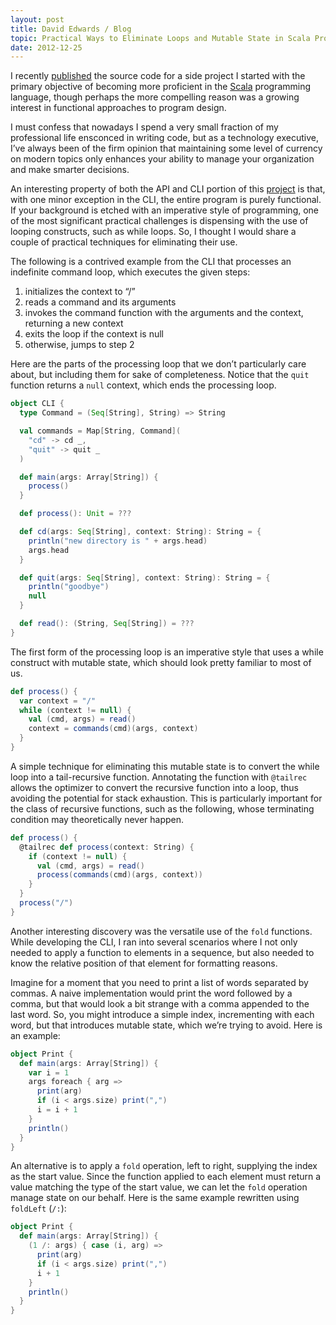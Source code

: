 ```yaml
---
layout: post
title: David Edwards / Blog
topic: Practical Ways to Eliminate Loops and Mutable State in Scala Programs
date: 2012-12-25
---
```

I recently [published](http://davidedwards.io/2012/12/17/a-scala-api-and-cli-for-zookeeper.html) the source code for a side
project I started with the primary objective of becoming more proficient in the [Scala](http://www.scala-lang.org) programming
language, though perhaps the more compelling reason was a growing interest in functional approaches to program design.

I must confess that nowadays I spend a very small fraction of my professional life ensconced in writing code, but as a
technology executive, I’ve always been of the firm opinion that maintaining some level of currency on modern topics only
enhances your ability to manage your organization and make smarter decisions.

An interesting property of both the API and CLI portion of this [project](https://github.com/davidledwards/zookeeper) is that,
with one minor exception in the CLI, the entire program is purely functional. If your background is etched with an imperative
style of programming, one of the most significant practical challenges is dispensing with the use of looping constructs, such as
while loops. So, I thought I would share a couple of practical techniques for eliminating their use.

The following is a contrived example from the CLI that processes an indefinite command loop, which executes the given steps:

1. initializes the context to “/”
2. reads a command and its arguments
3. invokes the command function with the arguments and the context, returning a new context
4. exits the loop if the context is null
5. otherwise, jumps to step 2

Here are the parts of the processing loop that we don’t particularly care about, but including them for sake of completeness.
Notice that the `quit` function returns a `null` context, which ends the processing loop.

```scala
object CLI {
  type Command = (Seq[String], String) => String

  val commands = Map[String, Command](
    "cd" -> cd _,
    "quit" -> quit _
  )

  def main(args: Array[String]) {
    process()
  }

  def process(): Unit = ???

  def cd(args: Seq[String], context: String): String = {
    println("new directory is "	+ args.head)
    args.head
  }

  def quit(args: Seq[String], context: String): String = {
    println("goodbye")
    null
  }

  def read(): (String, Seq[String]) = ???
}
```

The first form of the processing loop is an imperative style that uses a while construct with mutable state, which should look
pretty familiar to most of us.

```scala
def process() {
  var context = "/"
  while (context != null) {
    val (cmd, args) = read()
    context = commands(cmd)(args, context)
  }
}
```

A simple technique for eliminating this mutable state is to convert the while loop into a tail-recursive function. Annotating
the function with `@tailrec` allows the optimizer to convert the recursive function into a loop, thus avoiding the potential for
stack exhaustion. This is particularly important for the class of recursive functions, such as the following, whose terminating
condition may theoretically never happen.

```scala
def process() {
  @tailrec def process(context: String) {
    if (context != null) {
      val (cmd, args) = read()
      process(commands(cmd)(args, context))
    }
  }
  process("/")
}
```

Another interesting discovery was the versatile use of the `fold` functions. While developing the CLI, I ran into several
scenarios where I not only needed to apply a function to elements in a sequence, but also needed to know the relative position
of that element for formatting reasons.

Imagine for a moment that you need to print a list of words separated by commas. A naive implementation would print the word
followed by a comma, but that would look a bit strange with a comma appended to the last word. So, you might introduce a simple
index, incrementing with each word, but that introduces mutable state, which we’re trying to avoid. Here is an example:

```scala
object Print {
  def main(args: Array[String]) {
    var i = 1
    args foreach { arg =>
      print(arg)
      if (i < args.size) print(",")
      i = i + 1
    }
    println()
  }
}
```

An alternative is to apply a `fold` operation, left to right, supplying the index as the start value. Since the function applied
to each element must return a value matching the type of the start value, we can let the `fold` operation manage state on our
behalf. Here is the same example rewritten using `foldLeft` (`/:`):

```scala
object Print {
  def main(args: Array[String]) {
    (1 /: args) { case (i, arg) =>
      print(arg)
      if (i < args.size) print(",")
      i + 1
    }
    println()
  }
}
```
